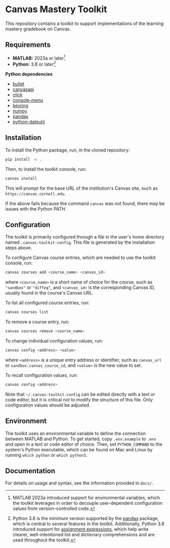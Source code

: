 # Canvas Mastery Toolkit

This repository contains a toolkit to support implementations of the learning mastery gradebook on Canvas.

## Requirements

- **MATLAB:** 2023a or later[^1]
- **Python:** 3.8 or later[^2]

**Python dependencies**
- [bullet](https://github.com/bchao1/bullet)
- [canvasapi](https://pypi.org/project/canvasapi/)
- [click](https://pypi.org/project/click/)
- [console-menu](https://pypi.org/project/console-menu/)
- [keyring](https://pypi.org/project/keyring/)
- [numpy](https://pypi.org/project/numpy/)
- [pandas](https://pypi.org/project/pandas/)
- [python-dateutil](https://pypi.org/project/python-dateutil/)

## Installation

To install the Python package, run, in the cloned repository:

```bash
pip install -e .
```

Then, to install the toolkit console, run:

```bash
canvas install
```

This will prompt for the base URL of the institution's Canvas site, such as `https://canvas.cornell.edu`.

If the above fails because the command `canvas` was not found, there may be issues with the Python PATH.

## Configuration

The toolkit is primarily configured through a file in the user's home directory named `.canvas-toolkit-config`. This file is generated by the installation steps above.

To configure Canvas course entries, which are needed to use the toolkit console, run:

```bash
canvas courses add <course_name> <canvas_id>
```

where `<course_name>` is a short name of choice for the course, such as `"sandbox"` or `"diffeq"`, and `<canvas_id>` is the corresponding Canvas ID, usually found in the course's Canvas URL.

To list all configured course entries, run:

```bash
canvas courses list
```

To remove a course entry, run:

```bash
canvas courses remove <course_name>
```

To change individual configuration values, run:

```bash
canvas config <address> <value>
```

where `<address>` is a unique entry address or identifier, such as `canvas_url` or `sandbox.canvas_course_id`, and `<value>` is the new value to set.

To recall configuration values, run:

```bash
canvas config <address>
```

Note that `~/.canvas-toolkit-config` can be edited directly with a text or code editor, but it is critical not to modify the structure of this file. Only configuration values should be adjusted.

## Environment

The toolkit uses an environmental variable to define the connection between MATLAB and Python. To get started, copy `.env.example` to `.env` and open in a text or code editor of choice. Then, set `PYTHON_COMMAND` to the system's Python executable, which can be found on Mac and Linux by running `which python` or `which python3`.

## Documentation

For details on usage and syntax, see the information provided in `docs/`.


[^1]: MATLAB 2023a introduced support for environmental variables, which the toolkit leverages in order to decouple user-dependent configuration values from version-controlled code.
[^2]: Python 3.8 is the minimum version supported by the [pandas](https://pypi.org/project/pandas/) package, which is central to several features in the toolkit. Additionally, Python 3.8 introduced support for [assignment expressions](https://peps.python.org/pep-0572/), which help write clearer, well-intentioned list and dictionary comprehensions and are used throughout the toolkit.
